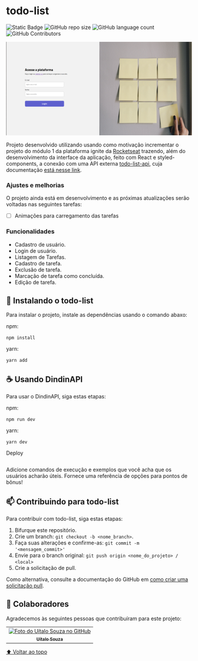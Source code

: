 # todo-list

<!---Esses são exemplos. Veja https://shields.io para outras pessoas ou para personalizar este conjunto de escudos. Você pode querer incluir dependências, status do projeto e informações de licença aqui--->

![Static Badge](https://img.shields.io/badge/status-in_development-yellow?style=for-the-badge)
![GitHub repo size](https://img.shields.io/github/repo-size/uitalorss/todo-list-application?style=for-the-badge)
![GitHub language count](https://img.shields.io/github/languages/count/uitalorss/todo-list-application?style=for-the-badge)
![GitHub Contributors](https://img.shields.io/github/contributors/uitalorss/todo-list-application?style=for-the-badge&color=blue)

<img src="assets/image-readme.png" alt="exemplo imagem">

Projeto desenvolvido utilizando usando como motivação incrementar o projeto do módulo 1 da plataforma ignite da [Rocketseat](https://www.rocketseat.com.br/) trazendo, além do desenvolvimento da interface da aplicação, feito com React e styled-components, a conexão com uma API externa [todo-list-api](https://github.com/uitalorss/todo-list-api), cuja documentação [está nesse link](https://dindin-api-azvd.onrender.com/api-docs).

### Ajustes e melhorias

O projeto ainda está em desenvolvimento e as próximas atualizações serão voltadas nas seguintes tarefas:

- [ ] Animações para carregamento das tarefas

### Funcionalidades

- Cadastro de usuário.
- Login de usuário.
- Listagem de Tarefas.
- Cadastro de tarefa.
- Exclusão de tarefa.
- Marcação de tarefa como concluída.
- Edição de tarefa.

## 🚀 Instalando o todo-list

Para instalar o projeto, instale as dependências usando o comando abaxo:

npm:

```
npm install
```

yarn:

```
yarn add
```

## ☕ Usando DindinAPI

Para usar o DindinAPI, siga estas etapas:

npm:

```
npm run dev
```

yarn:

```
yarn dev
```

Deploy

```

```

Adicione comandos de execução e exemplos que você acha que os usuários acharão úteis. Fornece uma referência de opções para pontos de bônus!

## 📫 Contribuindo para todo-list

<!---Se o seu README for longo ou se você tiver algum processo ou etapas específicas que deseja que os contribuidores sigam, considere a criação de um arquivo CONTRIBUTING.md separado--->

Para contribuir com todo-list, siga estas etapas:

1. Bifurque este repositório.
2. Crie um branch: `git checkout -b <nome_branch>`.
3. Faça suas alterações e confirme-as: `git commit -m '<mensagem_commit>'`
4. Envie para o branch original: `git push origin <nome_do_projeto> / <local>`
5. Crie a solicitação de pull.

Como alternativa, consulte a documentação do GitHub em [como criar uma solicitação pull](https://help.github.com/en/github/collaborating-with-issues-and-pull-requests/creating-a-pull-request).

## 🤝 Colaboradores

Agradecemos às seguintes pessoas que contribuíram para este projeto:

<table>
  <tr>
    <td align="center">
      <a href="#">
        <img src="https://avatars.githubusercontent.com/u/15834173?v=4" width="100px;" alt="Foto do Uítalo Souza no GitHub"/><br>
        <sub>
          <b>Uítalo Souza</b>
        </sub>
      </a>
    </td>
  </tr>
</table>

[⬆ Voltar ao topo](#nome-do-projeto)<br>

